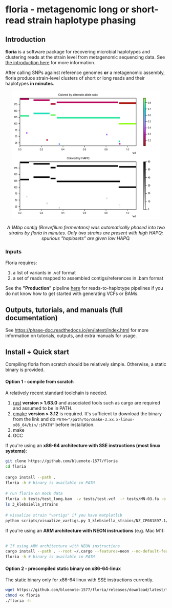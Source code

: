 # floria - metagenomic long or short-read strain haplotype phasing

## Introduction

**floria** is a software package for recovering microbial haplotypes and clustering reads at the strain level from metagenomic sequencing data. See [the introduction here](https://phase-doc.readthedocs.io/en/latest/introduction.html) for more information. 

After calling SNPs against reference genomes __or__ a metagenomic assembly, floria produce strain-level clusters of short or long reads and their haplotypes **in minutes**. 

<p align="center">
  <img width="460" height="400" src="https://github.com/bluenote-1577/vartig-utils/blob/main/visualize-vartig-example.png", caption="asdf">
</p>
<p align="center">
  <i>
    A 1Mbp contig (Brevefilum fermentans) was automatically phased into two strains by floria in minutes. Only two strains are present with high HAPQ; spurious "haplosets" are given low HAPQ.
  </i>
</p>

### Inputs

Floria requires: 

1. a list of variants in .vcf format
2. a set of reads mapped to assembled contigs/references in .bam format

See the **"Production"** pipeline [here](https://github.com/jsgounot/Floria_analysis_workflow) for reads-to-haplotype pipelines if you do not know how to get started with generating VCFs or BAMs. 

## Outputs, tutorials, and manuals (full documentation)

See https://phase-doc.readthedocs.io/en/latest/index.html for more information on tutorials, outputs, and extra manuals for usage. 

## Install + Quick start 

Compiling floria from scratch should be relatively simple. Otherwise, a static binary is provided. 

#### Option 1 - compile from scratch

A relatively recent standard toolchain is needed.

1. [rust](https://www.rust-lang.org/tools/install) **version > 1.63.0** and associated tools such as cargo are required and assumed to be in PATH.
2. [cmake](https://cmake.org/download/) **version > 3.12** is required. It's sufficient to download the binary from the link and do `PATH="/path/to/cmake-3.xx.x-linux-x86_64/bin/:$PATH"` before installation. 
3. make 
4. GCC 

If you're using an **x86-64 architecture with SSE instructions (most linux systems)**: 

```sh
git clone https://github.com/bluenote-1577/floria
cd floria

cargo install --path . 
floria -h # binary is available in PATH

# run floria on mock data
floria -b tests/test_long.bam  -v tests/test.vcf  -r tests/MN-03.fa -o 3_klebsiella_strains
ls 3_klebsiella_strains

# visualize strain "vartigs" if you have matplotlib
python scripts/visualize_vartigs.py 3_klebsiella_strains/NZ_CP081897.1/NZ_CP081897.1.vartigs
```

If you're using an **ARM architecture with NEON instructions** (e.g. Mac M1): 

```sh

# If using ARM architecture with NEON instructions
cargo install --path . --root ~/.cargo --features=neon --no-default-features
floria -h # binary is available in PATH

```

#### Option 2 - precompiled static binary on **x86-64-linux**

The static binary only for x86-64 linux with SSE instructions currently. 

```sh
wget https://github.com/bluenote-1577/floria/releases/download/latest/floria
chmod +x floria
./floria -h
```
